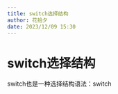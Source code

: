 ```yaml
---
title: switch选择结构
author: 花拾夕
date: 2023/12/09 15:30
---
```


# switch选择结构


switch也是一种选择结构语法：switch
